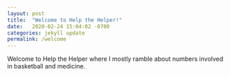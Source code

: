 ```yaml
---
layout: post
title:  "Welcome to Help the Helper!"
date:   2020-02-24 15:04:02 -0700
categories: jekyll update
permalink: /welcome
---
```

Welcome to Help the Helper where I mostly ramble about numbers involved in basketball and medicine.
